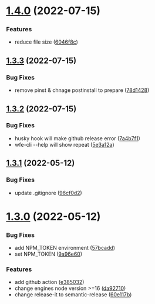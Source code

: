 # [1.4.0](https://github.com/wfe-cli/wfe-cli/compare/v1.3.3...v1.4.0) (2022-07-15)


### Features

* reduce file size ([6046f8c](https://github.com/wfe-cli/wfe-cli/commit/6046f8c914533521f6518ad759579538bad38f36))

## [1.3.3](https://github.com/wfe-cli/wfe-cli/compare/v1.3.2...v1.3.3) (2022-07-15)


### Bug Fixes

* remove pinst & chnage postinstall to prepare ([78d1428](https://github.com/wfe-cli/wfe-cli/commit/78d1428597ea47790ccd6fc1032676123ec43f2f))

## [1.3.2](https://github.com/wfe-cli/wfe-cli/compare/v1.3.1...v1.3.2) (2022-07-15)


### Bug Fixes

* husky hook will make github release error ([7a4b7f1](https://github.com/wfe-cli/wfe-cli/commit/7a4b7f1a5cf42a90ebdef5265e1330fecb092db7))
* wfe-cli --help will show repeat ([5e3a12a](https://github.com/wfe-cli/wfe-cli/commit/5e3a12a4a0d6925157de70b8636ab9bb7d01e767))

## [1.3.1](https://github.com/wfe-cli/wfe-cli/compare/v1.3.0...v1.3.1) (2022-05-12)


### Bug Fixes

* update .gitignore ([96cf0d2](https://github.com/wfe-cli/wfe-cli/commit/96cf0d298f0c366511f642bc5f9eef9fca5334e2))

# [1.3.0](https://github.com/wfe-cli/wfe-cli/compare/v1.2.5...v1.3.0) (2022-05-12)


### Bug Fixes

* add NPM_TOKEN environment ([57bcadd](https://github.com/wfe-cli/wfe-cli/commit/57bcadda1c174d7cc449efa09865be14bbe28ae7))
* set NPM_TOKEN ([9a96e60](https://github.com/wfe-cli/wfe-cli/commit/9a96e60430f772adcad14cc58cd537c951c691f1))


### Features

* add github action ([e385032](https://github.com/wfe-cli/wfe-cli/commit/e385032d3b0e66328f6ccb8cf7ca12ede29f0daf))
* change engines node version >=16 ([da92710](https://github.com/wfe-cli/wfe-cli/commit/da92710d93470e7cfcfa77e1621dc28a5f9c48e4))
* change release-it to semantic-release ([60e117b](https://github.com/wfe-cli/wfe-cli/commit/60e117b3fe87d31ac00082b1a5a7fe301f545b84))
